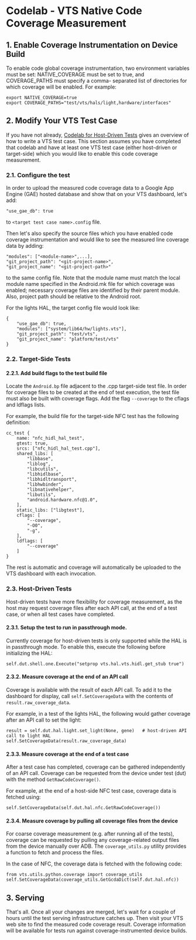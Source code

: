 # Codelab - VTS Native Code Coverage Measurement

## 1. Enable Coverage Instrumentation on Device Build

To enable code global coverage instrumentation, two environment variables must be
set: NATIVE_COVERAGE must be set to true, and COVERAGE_PATHS must specify a comma-
separated list of directories for which coverage will be enabled. For example:

```
export NATIVE_COVERAGE=true
export COVERAGE_PATHS="test/vts/hals/light,hardware/interfaces"
```

## 2. Modify Your VTS Test Case

If you have not already,
[Codelab for Host-Driven Tests](codelab_host_driven_test.md)
gives an overview of how to write a VTS test case. This section assumes you have
completed that codelab and have at least one VTS test case (either host-driven or
target-side) which you would like to enable this code coverage measurement.

### 2.1. Configure the test

In order to upload the measured code coverage data to a Google App Engine (GAE)
hosted database and show that on your VTS dashboard, let's add:

`"use_gae_db": true`

to `<target test case name>.config` file.

Then let's also specify the source files which you have enabled code coverage
instrumentation and would like to see the measured line coverage data by adding:

```
"modules": ["<module-name>",...],
"git_project_path": "<git-project-name>",
"git_project_name": "<git-project-path>"
```

to the same config file. Note that the module name must match the local module
name specified in the Android.mk file for which coverage was enabled; necessary
coverage files are identified by their parent module. Also, project path should
be relative to the Android root.

For the lights HAL, the target config file would look like:

```
{
    "use_gae_db": true,
    "modules": ["system/lib64/hw/lights.vts"],
    "git_project_path": "test/vts",
    "git_project_name": "platform/test/vts"
}
```

### 2.2. Target-Side Tests

#### 2.2.1. Add build flags to the test build file

Locate the `Android.bp` file adjacent to the .cpp target-side test file. In order
for coverage files to be created at the end of test execution, the test file must
also be built with coverage flags. Add the flag `--coverage` to the cflags and
ldflags lists.

For example, the build file for the target-side NFC test has the following
definition:

```
cc_test {
    name: "nfc_hidl_hal_test",
    gtest: true,
    srcs: ["nfc_hidl_hal_test.cpp"],
    shared_libs: [
        "libbase",
        "liblog",
        "libcutils",
        "libhidlbase",
        "libhidltransport",
        "libhwbinder",
        "libnativehelper",
        "libutils",
        "android.hardware.nfc@1.0",
    ],
    static_libs: ["libgtest"],
    cflags: [
        "--coverage",
        "-O0",
        "-g",
    ],
    ldflags: [
        "--coverage"
    ]
}
```

The rest is automatic and coverage will automatically be uploaded to the VTS
dashboard with each invocation.

### 2.3. Host-Driven Tests

Host-driven tests have more flexibility for coverage measurement, as the host
may request coverage files after each API call, at the end of a test case, or when
all test cases have completed.

#### 2.3.1. Setup the test to run in passthrough mode.

Currently coverage for host-driven tests is only supported while the HAL is in
passthrough mode. To enable this, execute the following before initializing the
HAL:

```
self.dut.shell.one.Execute("setprop vts.hal.vts.hidl.get_stub true")
```

#### 2.3.2. Measure coverage at the end of an API call

Coverage is available with the result of each API call. To add it to the dashboard
for display, call `self.SetCoverageData` with the contents of `result.raw_coverage_data`.

For example, in a test of the lights HAL, the following would gather coverage
after an API call to set the light:

```
result = self.dut.hal.light.set_light(None, gene)   # host-driven API call to light HAL
self.SetCoverageData(result.raw_coverage_data)
```


#### 2.3.3. Measure coverage at the end of a test case

After a test case has completed, coverage can be gathered independently of an
API call. Coverage can be requested from the device under test (dut) with the
method `GetRawCodeCoverage()`.

For example, at the end of a host-side NFC test case, coverage data is fetched using:

```
self.SetCoverageData(self.dut.hal.nfc.GetRawCodeCoverage())
```

#### 2.3.4. Measure coverage by pulling all coverage files from the device

For coarse coverage measurement (e.g. after running all of the tests), coverage
can be requested by pulling any coverage-related output files from the device
manually over ADB. The `coverage_utils.py` utility provides a function to fetch
and process the files.

In the case of NFC, the coverage data is fetched with the following code:

```
from vts.utils.python.coverage import coverage_utils
self.SetCoverageData(coverage_utils.GetGcdaDict(self.dut.hal.nfc))
```


## 3. Serving

That's all. Once all your changes are merged, let's wait for a couple of hours
until the test serving infrastructure catches up. Then visit your VTS web site
to find the measured code coverage result. Coverage information will be available
for tests run against coverage-instrumented device builds.
